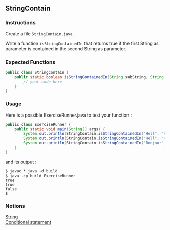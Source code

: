 ## StringContain

### Instructions

Create a file `StringContain.java`.

Write a function `isStringContainedIn` that returns true if the first String as parameter is contained in the second String as parameter.

### Expected Functions

```java
public class StringContain {
    public static boolean isStringContainedIn(String subString, String s) {
        // your code here
    }
}
```

### Usage

Here is a possible ExerciseRunner.java to test your function :

```java
public class ExerciseRunner {
    public static void main(String[] args) {
        System.out.println(StringContain.isStringContainedIn("Hell", "Highway to Hell"));
        System.out.println(StringContain.isStringContainedIn("Hell", "Hello World !"));
        System.out.println(StringContain.isStringContainedIn("Bonjour", "hello World !"));
    }
}
```

and its output :

```shell
$ javac *.java -d build
$ java -cp build ExerciseRunner
true
true
false
$
```

### Notions

[String](https://docs.oracle.com/en/java/javase/17/docs/api/java.base/java/lang/String.html)  
[Conditional statement](https://docs.oracle.com/javase/tutorial/java/nutsandbolts/if.html)
